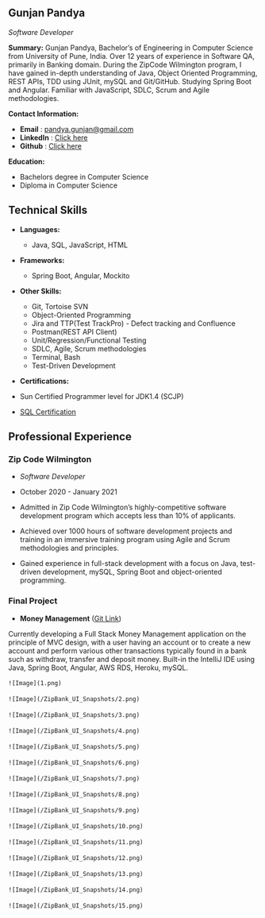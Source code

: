 ## Gunjan Pandya

_Software Developer_

**Summary:**
Gunjan Pandya, Bachelor’s of Engineering in Computer Science from University of Pune, India. Over 12 years of experience in Software QA, primarily in Banking domain. During the ZipCode Wilmington program, I have gained in-depth understanding of Java, Object Oriented Programming, REST APIs, TDD using JUnit, mySQL and Git/GitHub. Studying Spring Boot and Angular. Familiar with JavaScript, SDLC, Scrum and Agile methodologies.

**Contact Information:**

- **Email** : pandya.gunjan@gmail.com
- **LinkedIn** : <a href="https://www.linkedin.com/in/pandyagunjan/" target="_blank" rel="noopener noreferrer">Click here</a>
- **Github** : <a href="https://github.com/pandyagunjan" target="_blank" rel="noopener noreferrer">Click here</a>

**Education:**
- Bachelors degree in Computer Science
- Diploma in Computer Science

## Technical Skills
- **Languages:**
  - Java, SQL, JavaScript, HTML
- **Frameworks:**
  - Spring Boot, Angular, Mockito
- **Other Skills:**
  - Git, Tortoise SVN
  - Object-Oriented Programming
  - Jira and TTP(Test TrackPro) - Defect tracking and Confluence
  - Postman(REST API Client)
  - Unit/Regression/Functional Testing
  - SDLC, Agile, Scrum methodologies
  - Terminal, Bash
  - Test-Driven Development  

- **Certifications:** 
- Sun Certified Programmer level for JDK1.4 (SCJP)
- [SQL Certification](Gunjan_SQL_Certificate.pdf)

## Professional Experience
### Zip Code Wilmington
- _Software Developer_ 
- October 2020 - January 2021

- Admitted in Zip Code Wilmington’s highly-competitive software development program which accepts less than 10% of applicants.
- Achieved over 1000 hours of software development projects and training in an immersive training program using Agile and Scrum methodologies and principles.
- Gained experience in full-stack development with a focus on Java, test-driven development, mySQL, Spring Boot and object-oriented programming.

### Final Project
- **Money Management** ([Git Link](https://github.com/pandyagunjan/FullStack.MicroWebApplication-Server))

Currently developing a Full Stack Money Management application on the principle of MVC design, with a user having an account or to create a new account and perform various other transactions typically found in a bank such as withdraw, transfer and deposit money. Built-in the IntelliJ IDE using Java, Spring Boot, Angular, AWS RDS, Heroku, mySQL.  


	![Image](1.png)
	
	![Image](/ZipBank_UI_Snapshots/2.png)
	
	![Image](/ZipBank_UI_Snapshots/3.png)
	
	![Image](/ZipBank_UI_Snapshots/4.png)
	
	![Image](/ZipBank_UI_Snapshots/5.png)
	
	![Image](/ZipBank_UI_Snapshots/6.png)
	
	![Image](/ZipBank_UI_Snapshots/7.png)
	
	![Image](/ZipBank_UI_Snapshots/8.png)
	
	![Image](/ZipBank_UI_Snapshots/9.png)
	
	![Image](/ZipBank_UI_Snapshots/10.png)
	
	![Image](/ZipBank_UI_Snapshots/11.png)
	
	![Image](/ZipBank_UI_Snapshots/12.png)
	
	![Image](/ZipBank_UI_Snapshots/13.png)
	
	![Image](/ZipBank_UI_Snapshots/14.png)
	
	![Image](/ZipBank_UI_Snapshots/15.png)
	

